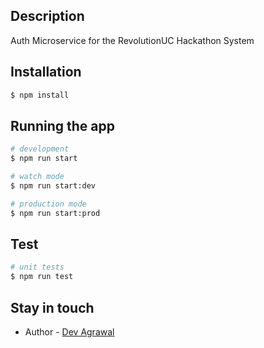 ## Description

Auth Microservice for the RevolutionUC Hackathon System

## Installation

```bash
$ npm install
```

## Running the app

```bash
# development
$ npm run start

# watch mode
$ npm run start:dev

# production mode
$ npm run start:prod
```

## Test

```bash
# unit tests
$ npm run test

```

## Stay in touch

- Author - [Dev Agrawal](https://devagr.me)
